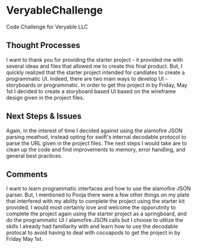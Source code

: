 # VeryableChallenge
Code Challenge for Veryable LLC



## Thought Processes
I want to thank you for providing the starter project - it provided me with several ideas and files that allowed me to create this final product. But, I quickly realized that the starter project intended for candiates to create a programmatic UI. Indeed, there are two main ways to develop UI - storyboards or programmatic. In order to get this project in by Friday, May 1st I decided to create a storyboard based UI based on the wireframe design given in the project files. 

## Next Steps & Issues 
Again, in the interest of time I decided against using the alamofire JSON parsing meathod, instead opting for swift's internal decodable protocol to parse the URL given in the project files. The next steps I would take are to clean up the code and find improvements to memory, error handling, and general best practices. 

## Comments
I want to learn programmatic interfaces and how to use the alamofire JSON parser. But, I mentioned to Pooja there were a few other things on my plate that interfered with my ability to complete the project using the starter kit provided. I would most certainly love and welcome the opporutnity to complete the project again using the starter project as a springboard, and do the programmatic UI / alamofire JSON calls but I choose to utilize the skills I already had familiarity with and learn how to use the decodable protocal to avoid having to deal with cocoapods to get the project in by Friday May 1st. 

